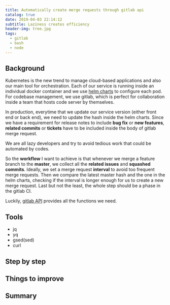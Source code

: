 ```yaml
---
title: Automatically create merge requests through gitlab api
catalog: true
date: 2019-04-03 22:14:12
subtitle: Laziness creates efficiency
header-img: tree.jpg
tags:
  - gitlab
  - bash
  - node
---
```


## Background

Kubernetes is the new trend to manage cloud-based applications and also our main tool for orchestration. Each of our service is running inside an individual docker container and we use [helm charts](https://helm.sh/docs/developing_charts/) to configure each pod. For codebase management, we use gitlab, which is perfect for collaboration inside a team that hosts code server by themselves.

In production, everytime that we update our service version (either front end or back end), we need to update the hash inside the helm charts. Since we have a requirement for release notes to include **bug fix** or **new features**, **related commits** or **tickets** have to be included inside the body of gitlab merge request.

We are all lazy developers and try to avoid tedious work that could be automated by codes.

So the **workflow** I want to achieve is that whenever we merge a feature branch to the **master**, we collect all the **related issues** and **squashed commits**. Ideally, we set a merge request **interval** to avoid too frequent merge requests. Then we compare the latest master hash and the one in the helm charts, checking if the interval is longer enough for us to create a new merge request. Last but not the least, the whole step should be a phase in the gitlab CI.

Luckily, [gitlab API](https://docs.gitlab.com/ee/api/) provides all the functions we need.

## Tools

- jq
- yq
- gsed(sed)
- curl

## Step by step

## Things to improve

## Summary
